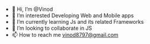 - 👋 Hi, I’m @Vinod
- 👀 I’m interested Developing Web and Mobile apps 
- 🌱 I’m currently learning Js and its related Frameworks
- 💞️ I’m looking to collaborate in JS 
- 📫 How to reach me vinod8797@gmail.com

<!---
Vinod9164/Vinod9164 is a ✨ special ✨ repository because its `README.md` (this file) appears on your GitHub profile.
You can click the Preview link to take a look at your changes.
--->


